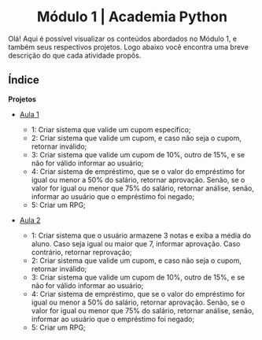 <h1 align="center">Módulo 1 | Academia Python</h1>

Olá! Aqui é possível visualizar os conteúdos abordados no Módulo 1, e também seus respectivos projetos. Logo abaixo você encontra uma breve descrição do que cada atividade propôs.

## Índice
  <summary><b>Projetos</b></summary>

- [Aula 1](https://github.com/vicafz/python_fuctura/tree/main/modulo_1/aula_1)
    - 1: Criar sistema que valide um cupom específico;  
    - 2: Criar sistema que valide um cupom, e caso não seja o cupom, retornar inválido;  
    - 3: Criar sistema que valide um cupom de 10%, outro de 15%, e se não for válido informar ao usuário;  
    - 4: Criar sistema de empréstimo, que se o valor do empréstimo for igual ou menor a 50% do salário, retornar aprovação. Senão, se o valor for igual ou menor que 75% do salário, retornar análise, senão, informar ao usuário que o empréstimo foi negado;  
    - 5: Criar um RPG;  

- [Aula 2](https://github.com/vicafz/python_fuctura/tree/main/modulo_1/aula_2)</summary>
    - 1: Criar sistema que o usuário armazene 3 notas e exiba a média do aluno. Caso seja igual ou maior que 7, informar aprovação. Caso contrário, retornar reprovação;    
    - 2: Criar sistema que valide um cupom, e caso não seja o cupom, retornar inválido;  
    - 3: Criar sistema que valide um cupom de 10%, outro de 15%, e se não for válido informar ao usuário;  
    - 4: Criar sistema de empréstimo, que se o valor do empréstimo for igual ou menor a 50% do salário, retornar aprovação. Senão, se o valor for igual ou menor que 75% do salário, retornar análise, senão, informar ao usuário que o empréstimo foi negado;  
    - 5: Criar um RPG;
    </details>

